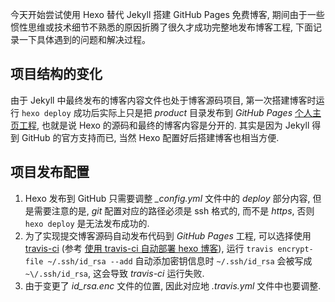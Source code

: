 今天开始尝试使用 Hexo 替代 Jekyll 搭建 GitHub Pages 免费博客, 期间由于一些惯性思维或技术细节不熟悉的原因折腾了很久才成功完整地发布博客工程, 下面记录一下具体遇到的问题和解决过程。

## 项目结构的变化

由于 Jekyll 中最终发布的博客内容文件也处于博客源码项目, 第一次搭建博客时运行 `hexo deploy` 成功后实际上只是把 *product* 目录发布到 *GitHub Pages* [个人主页工程](https://JounQin.github.io), 也就是说 Hexo 的源码和最终的博客内容是分开的. 其实是因为 Jekyll 得到 GitHub 的官方支持而已, 当然 Hexo 配置好后搭建博客也相当方便.

## 项目发布配置

1. Hexo 发布到 GitHub 只需要调整 *_config.yml* 文件中的 *deploy* 部分内容, 但是需要注意的是, *git* 配置对应的路径必须是 ssh 格式的, 而不是 *https*, 否则 `hexo deploy` 是无法发布成功的.
1. 为了实现提交博客源码自动发布代码到 *GitHub Pages* 工程, 可以选择使用 [travis-ci](https://travis-ci.org/) (参考 [使用 travis-ci 自动部署 hexo 博客](http://w3cboy.com/post/2016/03/travisci-hexo-deploy/)), 运行 `travis encrypt-file ~/.ssh/id_rsa --add` 自动添加密钥信息时 `~/.ssh/id_rsa` 会被写成 `~\/.ssh/id_rsa`, 这会导致 *travis-ci* 运行失败.
1. 由于变更了 *id_rsa.enc* 文件的位置, 因此对应地 *.travis.yml* 文件中也要调整.
